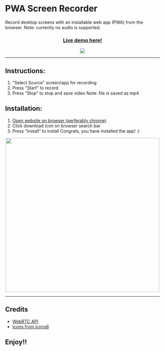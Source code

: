 # PWA Screen Recorder

Record desktop screens with an installable web app (PWA) from the browser. Note: currently no audio is supported.

<h3 align="center">
  <a href="https://menglinmaker-pwa-screen-recorder.netlify.app/" target="_blank">
  Live demo here!
  </a>
</h3>

<div align="center">
  <kbd>
  <img src="https://user-images.githubusercontent.com/39476147/175262009-d399c0b1-9535-49be-89f0-b1e5db09e75b.png">
  </kbd>
</div>


___
## Instructions:
1. "Select Source" screen/app for recording
2. Press "Start" to record
3. Press "Stop" to stop and save video
Note: file is saved as mp4


## Installation:
1. [Open website on browser (perferably chrome)](https://menglinmaker-pwa-screen-recorder.netlify.app/)
2. Click download icon on browser search bar
3. Press "Install" to install
Congrats, you have installed the app! :)

<div align="center">
  <img src="https://user-images.githubusercontent.com/39476147/175260072-abbd25f4-b3ea-4717-8e02-9c035ea28b57.png" width="500px">
</div>

___
## Credits
* [WebRTC API](https://webrtc.org/)
* [Icons from icons8](https://icons8.com/)
  
## Enjoy!!
